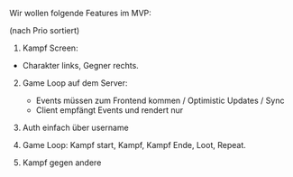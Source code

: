 Wir wollen folgende Features im MVP:

(nach Prio sortiert)

1. Kampf Screen:

- Charakter links, Gegner rechts.

2. Game Loop auf dem Server:

   - Events müssen zum Frontend kommen / Optimistic Updates / Sync
   - Client empfängt Events und rendert nur

3. Auth einfach über username

4. Game Loop: Kampf start, Kampf, Kampf Ende, Loot, Repeat.

5. Kampf gegen andere
